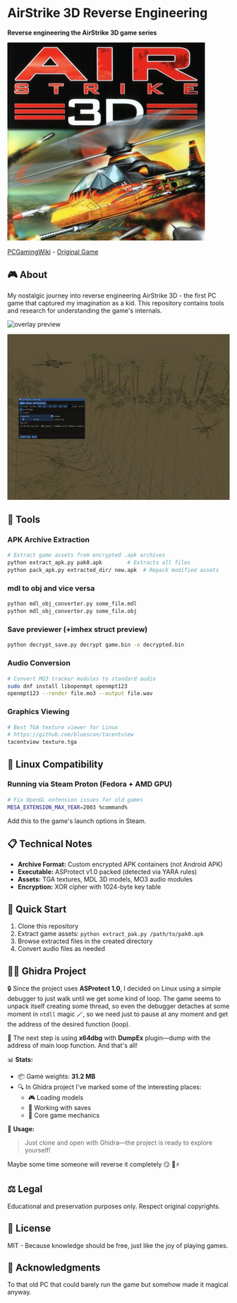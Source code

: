 # AirStrike 3D Reverse Engineering

**Reverse engineering the AirStrike 3D game series**

![gamelogo](logo.jpg)

[PCGamingWiki](https://www.pcgamingwiki.com/wiki/AirStrike_2) -  [Original Game](https://en.wikipedia.org/wiki/AirStrike_3D)

## 🎮 About

My nostalgic journey into reverse engineering AirStrike 3D - the first PC game that captured my imagination as a kid. This repository contains tools and research for understanding the game's internals.

![overlay preview](overlay.png)

![overlay wireframe](overlay_wireframe.png)

## 🔧 Tools

### APK Archive Extraction

```bash
# Extract game assets from encrypted .apk archives
python extract_apk.py pak0.apk        # Extracts all files
python pack_apk.py extracted_dir/ new.apk  # Repack modified assets
```

### mdl to obj and vice versa

```bash
python mdl_obj_converter.py some_file.mdl
python mdl_obj_converter.py some_file.obj
```

### Save previewer (+imhex struct preview)

```bash
python decrypt_save.py decrypt game.bin -o decrypted.bin
```

### Audio Conversion

```bash
# Convert MO3 tracker modules to standard audio
sudo dnf install libopenmpt openmpt123
openmpt123 --render file.mo3 --output file.wav
```

### Graphics Viewing

```bash
# Best TGA texture viewer for Linux
# https://github.com/bluescan/tacentview
tacentview texture.tga
```

## 🐧 Linux Compatibility

### Running via Steam Proton (Fedora + AMD GPU)

```bash
# Fix OpenGL extension issues for old games
MESA_EXTENSION_MAX_YEAR=2003 %command%
```

Add this to the game's launch options in Steam.

## 📋 Technical Notes

- **Archive Format:** Custom encrypted APK containers (not Android APK)
- **Executable:** ASProtect v1.0 packed (detected via YARA rules)
- **Assets:** TGA textures, MDL 3D models, MO3 audio modules
- **Encryption:** XOR cipher with 1024-byte key table

## 🚀 Quick Start

1. Clone this repository
2. Extract game assets: `python extract_pak.py /path/to/pak0.apk`
3. Browse extracted files in the created directory
4. Convert audio files as needed

## 🏴‍☠️ Ghidra Project

🔒 Since the project uses **ASProtect 1.0**, I decided on Linux using a simple debugger to just walk until we get some kind of loop. The game seems to unpack itself creating some thread, so even the debugger detaches at some moment in `ntdll` magic 🪄, so we need just to pause at any moment and get the address of the desired function (loop).

🎯 The next step is using **x64dbg** with **DumpEx** plugin—dump with the address of main loop function. And that's all!

📊 **Stats:**
- 📦 Game weights: **31.2 MB**
- 🔍 In Ghidra project I've marked some of the interesting places:
  - 🎮 Loading models
  - 💾 Working with saves
  - 🔧 Core game mechanics

🚀 **Usage:**
> Just clone and open with Ghidra—the project is ready to explore yourself!

Maybe some time someone will reverse it completely 😏 🦀⚡

## ⚖️ Legal

Educational and preservation purposes only. Respect original copyrights.

## 📄 License

MIT - Because knowledge should be free, just like the joy of playing games.

## 🙏 Acknowledgments

To that old PC that could barely run the game but somehow made it magical anyway.
